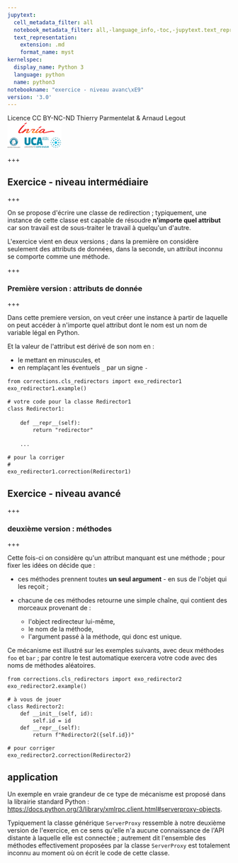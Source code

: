 ```yaml
---
jupytext:
  cell_metadata_filter: all
  notebook_metadata_filter: all,-language_info,-toc,-jupytext.text_representation.jupytext_version,-jupytext.text_representation.format_version
  text_representation:
    extension: .md
    format_name: myst
kernelspec:
  display_name: Python 3
  language: python
  name: python3
notebookname: "exercice - niveau avanc\xE9"
version: '3.0'
---
```


<div class="licence">
<span>Licence CC BY-NC-ND</span>
<span>Thierry Parmentelat &amp; Arnaud Legout</span>
<span><img src="media/both-logos-small-alpha.png" /></span>
</div>

+++

## Exercice - niveau intermédiaire

+++

On se propose d'écrire une classe de redirection ; 
typiquement, une instance de cette classe est capable de résoudre **n'importe quel attribut** car son travail est de sous-traiter le travail à quelqu'un d'autre.

L'exercice vient en deux versions ; dans la première on considère seulement des attributs de données, dans la seconde, un attribut inconnu se comporte comme une méthode.

+++

### Première version : attributs de donnée

+++

Dans cette premiere version, on veut créer une instance à partir de laquelle on peut accéder à n'importe quel attribut dont le nom est un nom de variable légal en Python.

Et la valeur de l'attribut est dérivé de son nom en :

* le mettant en minuscules, et 
* en remplaçant les éventuels `_` par un signe `-`

```{code-cell}
from corrections.cls_redirectors import exo_redirector1
exo_redirector1.example()
```

```{code-cell}
# votre code pour la classe Redirector1
class Redirector1:

    def __repr__(self):
        return "redirector"

    ...
```

```{code-cell}
# pour la corriger
# 
exo_redirector1.correction(Redirector1)
```

## Exercice - niveau avancé

+++

### deuxième version : méthodes

+++

Cette fois-ci on considère qu'un attribut manquant est une méthode ; pour fixer les idées on décide que :

* ces méthodes prennent toutes **un seul argument** - en sus de l'objet qui les reçoit ;
* chacune de ces méthodes retourne une simple chaîne,
  qui contient des morceaux provenant de :

  * l'object redirecteur lui-même,
  * le nom de la méthode,
  * l'argument passé à la méthode, qui donc est unique.

Ce mécanisme est illustré sur les exemples suivants, avec deux méthodes `foo` et `bar` ; par contre le test automatique exercera votre code avec des noms de méthodes aléatoires.

```{code-cell}
from corrections.cls_redirectors import exo_redirector2
exo_redirector2.example()
```

```{code-cell}
# à vous de jouer
class Redirector2:
    def __init__(self, id):
        self.id = id
    def __repr__(self):
        return f"Redirector2({self.id})"
```

```{code-cell}
# pour corriger
exo_redirector2.correction(Redirector2)
```

## application


Un exemple en vraie grandeur de ce type de mécanisme est proposé dans la librairie standard Python :
https://docs.python.org/3/library/xmlrpc.client.html#serverproxy-objects.

Typiquement la classe générique `ServerProxy` ressemble à notre deuxième version de l'exercice, en ce sens qu'elle n'a aucune connaissance de l'API distante à laquelle elle est connectée ; autrement dit l'ensemble des méthodes effectivement proposées par la classe `ServerProxy` est totalement inconnu au moment où on écrit le code de cette classe.
